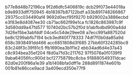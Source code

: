 b77e8d48b72196ca
9f2d6dfc5406819c
dcb29f073e44018a
b9e8933dff750945
4b18397b87122bdf
a33b891748266867
29375cc034490af4
9692d0ecf95f9270
b929002a3886ecbd
e3f83e8d4087ee30
cb71ac662f99e1ca
fc1826c863987c9f
3d580dd9a47fd577
10740d2bc57b2f0d
b1abfbdbd900a4dd
7d26e15be3abfddf
04ce5c54de29ee08
a7ecc991a887520d
be8c1299abfb7194
bcb3edf40f778333
74df7f0b0da85a9d
658c3938491dd466
acc6851808d3f685
27bb60f324285bc9
83c248f3c39f81c5
ffb1690ea3b1f1e2
ebb34ad6d4e37a43
c8c934bea35ef204
f8d0a7fd3c211762
97f5078a0f0139f9
9aba64056fcc900d
bcf2775879bc8cba
918880549311dcac
62d0e200f86a1e39
a1b1408bfa0dff1e
288d8911874e601b
001b81e86cce9acd
3a409ecd350e77f9
